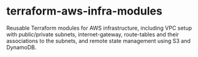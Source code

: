 # terraform-aws-infra-modules

Reusable Terraform modules for AWS infrastructure, including VPC setup with public/private subnets, internet-gateway, route-tables and their associations to the subnets, and remote state management using S3 and DynamoDB.
